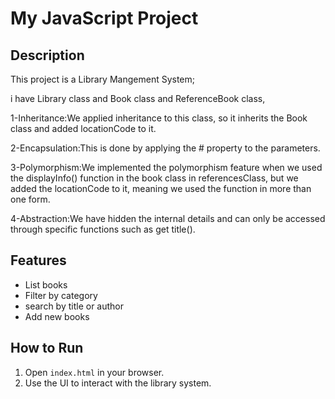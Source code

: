 # My JavaScript Project

## Description

This project is a Library Mangement System;

i have Library class and Book class and ReferenceBook class,

1-Inheritance:We applied inheritance to this class, so it inherits the Book class and added locationCode to it.

2-Encapsulation:This is done by applying the # property to the parameters.

3-Polymorphism:We implemented the polymorphism feature when we used the displayInfo() function in the book class in referencesClass, but we added the locationCode to it, meaning we used the function in more than one form.

4-Abstraction:We have hidden the internal details and can only be accessed through specific functions such as get title().

## Features

- List books
- Filter by category
- search by title or author
- Add new books

## How to Run

1. Open `index.html` in your browser.
2. Use the UI to interact with the library system.

